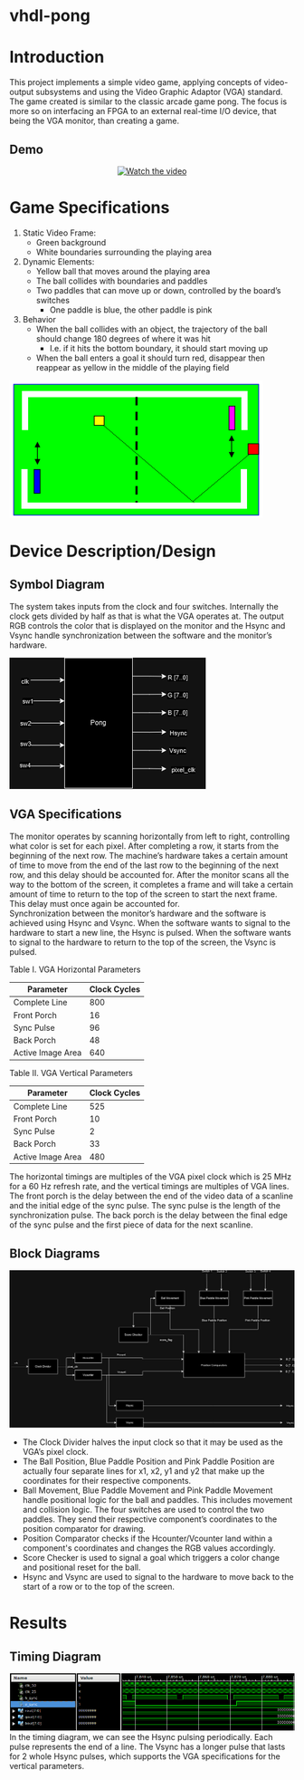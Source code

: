 # vhdl-pong

# Introduction
This project implements a simple video game, applying concepts of video-output subsystems and using the Video Graphic Adaptor (VGA) standard. The game created is similar to the classic arcade game pong. The focus is more so on interfacing an FPGA to an external real-time I/O device, that being the VGA monitor, than creating a game.
## Demo
<p align="center">
  <a href="https://www.youtube.com/watch?v=K-_hVV_IY0s">
    <img src="https://img.youtube.com/vi/K-_hVV_IY0s/0.jpg" alt="Watch the video" />
  </a>
</p>

# Game Specifications
1. Static Video Frame:
    - Green background
    - White boundaries surrounding the playing area
3. Dynamic Elements:
    - Yellow ball that moves around the playing area
    - The ball collides with boundaries and paddles
    - Two paddles that can move up or down, controlled by the board’s switches
        - One paddle is blue, the other paddle is pink
4. Behavior
    - When the ball collides with an object, the trajectory of the ball should change 180 degrees of where it was hit
        - I.e. if it hits the bottom boundary, it should start moving up
    - When the ball enters a goal it should turn red, disappear then reappear as yellow in the middle of the playing field

![Image](https://github.com/muizzkhan0/vhdl-pong/blob/main/readme-images/game%20specification.png?raw=true)

# Device Description/Design
## Symbol Diagram
The system takes inputs from the clock and four switches. Internally the clock gets divided by half as that is what the VGA operates at. The output RGB controls the color that is displayed on the monitor and the Hsync and Vsync handle synchronization between the software and the monitor’s hardware.

![Image](https://github.com/muizzkhan0/vhdl-pong/blob/main/readme-images/symbol%20diagram.png?raw=true)

## VGA Specifications
The monitor operates by scanning horizontally from left to right, controlling what color is set for each pixel. After completing a row, it starts from the beginning of the next row. The machine’s hardware takes a certain amount of time to move from the end of the last row to the beginning of the next row, and this delay should be accounted for. After the monitor scans all the way to the bottom of the screen, it completes a frame and will take a certain amount of time to return to the top of the screen to start the next frame. This delay must once again be accounted for.  
Synchronization between the monitor’s hardware and the software is achieved using Hsync and Vsync. When the software wants to signal to the hardware to start a new line, the Hsync is pulsed. When the software wants to signal to the hardware to return to the top of the screen, the Vsync is pulsed.

Table I. VGA Horizontal Parameters

| Parameter | Clock Cycles |
| --- | --- |
| Complete Line | 800 |
| Front Porch | 16 |
| Sync Pulse| 96 |
| Back Porch | 48 |
| Active Image Area | 640 |

Table II. VGA Vertical Parameters

| Parameter | Clock Cycles |
| --- | --- |
| Complete Line | 525 |
| Front Porch | 10 |
| Sync Pulse | 2 |
| Back Porch | 33 |
| Active Image Area | 480 |

The horizontal timings are multiples of the VGA pixel clock which is 25 MHz for a 60 Hz refresh rate, and the vertical timings are multiples of VGA lines.  
The front porch is the delay between the end of the video data of a scanline and the initial edge of the sync pulse. The sync pulse is the length of the synchronization pulse. The back porch is the delay between the final edge of the sync pulse and the first piece of data for the next scanline. 

## Block Diagrams
![Image](https://github.com/muizzkhan0/vhdl-pong/blob/main/readme-images/block%20diagram.png?raw=true)

- The Clock Divider halves the input clock so that it may be used as the VGA’s pixel clock.  
- The Ball Position, Blue Paddle Position and Pink Paddle Position are actually four separate lines for x1, x2, y1 and y2 that make up the coordinates for their respective components.
- Ball Movement, Blue Paddle Movement and Pink Paddle Movement handle positional logic for the ball and paddles. This includes movement and collision logic. The four switches are used to control the two paddles. They send their respective component’s coordinates to the position comparator for drawing.
- Position Comparator checks if the Hcounter/Vcounter land within a component's coordinates and changes the RGB values accordingly.
- Score Checker is used to signal a goal which triggers a color change and positional reset for the ball.
- Hsync and Vsync are used to signal to the hardware to move back to the start of a row or to the top of the screen.

# Results
## Timing Diagram
![Image](https://github.com/muizzkhan0/vhdl-pong/blob/main/readme-images/timing%20diagram.png?raw=true)
In the timing diagram, we can see the Hsync pulsing periodically. Each pulse represents the end of a line. The Vsync has a longer pulse that lasts for 2 whole Hsync pulses, which supports the VGA specifications for the vertical parameters. 
